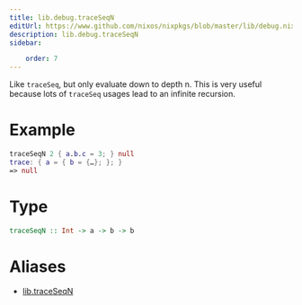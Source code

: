 ```yaml
---
title: lib.debug.traceSeqN
editUrl: https://www.github.com/nixos/nixpkgs/blob/master/lib/debug.nix#L149C15
description: lib.debug.traceSeqN
sidebar:

    order: 7
---
```


Like `traceSeq`, but only evaluate down to depth n.
This is very useful because lots of `traceSeq` usages
lead to an infinite recursion.

# Example

```nix
traceSeqN 2 { a.b.c = 3; } null
trace: { a = { b = {…}; }; }
=> null
```

# Type

```haskell
traceSeqN :: Int -> a -> b -> b
```


# Aliases

- [lib.traceSeqN](./reference/lib/lib-traceSeqN)


